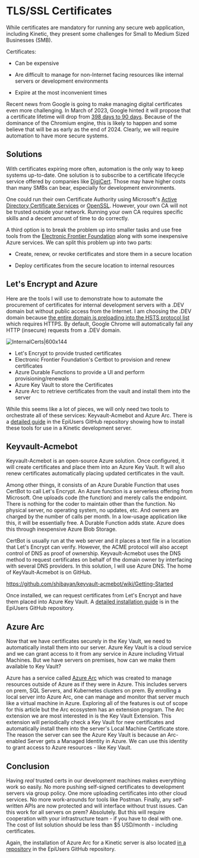 # TLS/SSL Certificates

While certificates are mandatory for running any secure web application, including Kinetic, they present some challenges for Small to Medium Sized Businesses (SMB).

Certificates:

- Can be expensive

- Are difficult to manage for non-Internet facing resources like internal servers or development environments

- Expire at the most inconvenient times

Recent news from Google is going to make managing digital certificates even more challenging. In March of 2023, Google hinted it will propose that a certificate lifetime will drop from [398 days to 90 days](https://www.chromium.org/Home/chromium-security/root-ca-policy/moving-forward-together/). Because of the dominance of the Chromium engine, this is likely to happen and some believe that will be as early as the end of 2024. Clearly, we will require automation to have more secure systems.

## Solutions

With certificates expiring more often, automation is the only way to keep systems up-to-date. One solution is to subscribe to a certificate lifecycle service offered by companies like [DigiCert](https://www.digicert.com/trust-lifecycle-manager). Those may have higher costs than many SMBs can bear, especially for development environments.

One could run their own Certificate Authority using Microsoft's [Active Directory Certificate Services](https://learn.microsoft.com/en-us/windows-server/identity/ad-cs/active-directory-certificate-services-overview) or [OpenSSL](https://www.openssl.org/). However, your own CA will not be trusted outside your network. Running your own CA requires specific skills and a decent amount of time to do correctly.

A third option is to break the problem up into smaller tasks and use free tools from the [Electronic Frontier Foundation](https://www.eff.org) along with some inexpensive Azure services. We can split this problem up into two parts:

- Create, renew, or revoke certificates and store them in a secure location

- Deploy certificates from the secure location to internal resources

## Let's Encrypt and Azure

Here are the tools I will use to demonstrate how to automate the procurement of certificates for internal development servers with a .DEV domain but without public access from the Internet. I am choosing the .DEV domain because [the entire domain is preloading into the HSTS protocol list](https://en.wikipedia.org/wiki/.dev) which requires HTTPS. By default, Google Chrome will automatically fail any HTTP (insecure) requests from a .DEV domain.

![InternalCerts|600x144](upload://tMFToKGvwXwvh3UfVb7HxUN2wkG.png)

- Let's Encrypt to provide trusted certificates
- Electronic Frontier Foundation's Certbot to provision and renew certificates
- Azure Durable Functions to provide a UI and perform provisioning/renewals
- Azure Key Vault to store the Certificates
- Azure Arc to retrieve certificates from the vault and install them into the server

While this seems like a lot of pieces, we will only need two tools to orchestrate all of these services: Keyvault-Acmebot and Azure Arc. There is a [detailed guide](https://github.com/epiusers-help/AutoDevCerts) in the EpiUsers GitHub repository showing how to install these tools for use in a Kinetic development server.

## Keyvault-Acmebot

Keyvault-Acmebot is an open-source Azure solution. Once configured, it will create certificates and place them into an Azure Key Vault. It will also renew certificates automatically placing updated certificates in the vault.

Among other things, it consists of an Azure Durable Function that uses CertBot to call Let's Encrypt. An Azure function is a serverless offering from Microsoft. One uploads code (the function) and merely calls the endpoint. There is nothing for the coder to maintain other than the function. No physical server, no operating system, no updates, etc. And owners are charged by the number of calls per month. In a low-usage application like this, it will be essentially free. A Durable Function adds state. Azure does this through inexpensive Azure Blob Storage.

CertBot is usually run at the web server and it places a text file in a location that Let's Encrypt can verify. However, the ACME protocol will also accept control of DNS as proof of ownership. Keyvault-Acmebot uses the DNS method to request certificates on behalf of the domain owner by interfacing with several DNS providers. In this solution, I will use Azure DNS. The home of KeyVault-Acmebot is on GitHub.
 
https://github.com/shibayan/keyvault-acmebot/wiki/Getting-Started

Once installed, we can request certificates from Let's Encrypt and have them placed into Azure Key Vault. A [detailed installation guide](https://github.com/epiusers-help/AutoDevCerts) is in the EpiUsers GitHub repository.

## Azure Arc

Now that we have certificates securely in the Key Vault, we need to automatically install them into our server. Azure Key Vault is a cloud service and we can grant access to it from any service in Azure including Virtual Machines. But we have servers on premises, how can we make them available to Key Vault?

Azure has a service called [Azure Arc](https://learn.microsoft.com/en-us/azure/azure-arc/overview) which was created to manage resources outside of Azure as if they were in Azure. This includes servers on prem, SQL Servers, and Kubernetes clusters on prem. By enrolling a local server into Azure Arc, one can manage and monitor that server much like a virtual machine in Azure. Exploring all of the features is out of scope for this article but the Arc ecosystem has an extension program. The Arc extension we are most interested in is the Key Vault Extension. This extension will periodically check a Key Vault for new certificates and automatically install them into the server's Local Machine Certificate store. The reason the server can see the Azure Key Vault is because an Arc-enabled Server gets a Managed Identity in Azure. We can use this identity to grant access to Azure resources - like Key Vault.

## Conclusion

Having *real* trusted certs in our development machines makes everything work so easily. No more pushing self-signed certificates to development servers via group policy. One more uploading certificates into other cloud services. No more work-arounds for tools like Postman. Finally, any self-written APIs are now protected and will interface without trust issues. Can this work for all servers on prem? Absolutely. But this will require cooperation with your infrastructure team - if you have to deal with one. The cost of list solution should be less than $5 USD/month - including certificates.

Again, the installation of Azure Arc for a Kinetic server is also located  [in a repository](https://github.com/epiusers-help/AutoDevCerts) in the EpiUsers GitHub repository.


